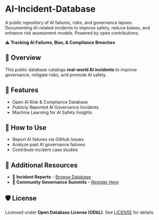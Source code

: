 # AI-Incident-Database
A public repository of AI failures, risks, and governance lapses. Documenting AI-related incidents to improve safety, reduce biases, and enhance risk assessment models. Powered by open contributions.

⚠️ **Tracking AI Failures, Bias, & Compliance Breaches**

## 📌 Overview
This public database catalogs **real-world AI incidents** to improve governance, mitigate risks, and promote AI safety.

## 🔹 Features
- Open AI Risk & Compliance Database
- Publicly Reported AI Governance Incidents
- Machine Learning for AI Safety Insights

## 📖 How to Use
- Report AI failures via GitHub Issues
- Analyze past AI governance failures
- Contribute incident case studies

## 📌 Additional Resources
- 📜 **Incident Reports** – [Browse Database](https://notion.ai-sdlc.institute/incident-reports)
- 📅 **Community Governance Summits** – [Register Here](https://ai-sdlc.institute/summit)

## 🛡️ License
Licensed under **Open Database License (ODbL)**. See [LICENSE](LICENSE) for details.
```
